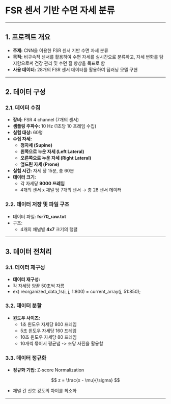 # **FSR 센서 기반 수면 자세 분류**

---

## **1. 프로젝트 개요**  
- **주제:** CNN을 이용한 FSR 센서 기반 수면 자세 분류  
- **목적:** 비구속적 센서를 활용하여 수면 자세를 실시간으로 분류하고, 자세 변화를 탐지함으로써 건강 관리 및 수면 질 향상을 목표로 함  
- **사용 데이터:** 28개의 FSR 센서 데이터를 활용하여 딥러닝 모델 구현  

---

## **2. 데이터 구성**  

### **2.1. 데이터 수집**  
- **장비:** FSR 4 channel (7개의 센서)
- **샘플링 주파수:** 10 Hz (1초당 10 프레임 수집)  
- **실험 대상:** 60명 
- **수집 자세:**  
   - **정자세 (Supine)**  
   - **왼쪽으로 누운 자세 (Left Lateral)**  
   - **오른쪽으로 누운 자세 (Right Lateral)**  
   - **엎드린 자세 (Prone)**
- **실험 시간:** 자세 당 15분, 총 60분
- **데이터 크기:**  
   - 각 자세당 **9000 프레임**
   - 4개의 센서 x 채널 당 7개의 센서 → 총 28 센서 데이터  

### **2.2. 데이터 저장 및 파일 구조**  
- 데이터 파일: **fsr70_raw.txt**  
- 구조:  
   - 4개의 채널별 **4x7** 크기의 행렬   

---

## **3. 데이터 전처리**  
### **3.1. 데이터 재구성**  
- **데이터 재구성:**
- 각 자세당 양끝 50초씩 자름
- ex) reorganized_data_1s(i, j, 1:800) = current_array(j, 51:850);
  
### **3.2. 데이터 분할** 
- **윈도우 사이즈:**
  - 1초 윈도우 자세당 800 프레임
  - 5초 윈도우 자세당 160 프레임
  - 10초 윈도우 자세당 80 프레임
  - 10개씩 묶어서 평균냄 -> 초당 사진을 활용함


### **3.3. 데이터 정규화**  
- **정규화 기법:** Z-score Normalization


$$
z = \frac{x - \mu}{\sigma}
$$

  
   - 채널 간 신호 강도의 차이를 최소화  

---
